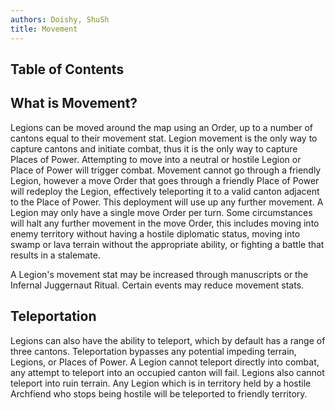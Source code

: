 ```yaml
---
authors: Doishy, ShuSh
title: Movement
---
```



## Table of Contents

## What is Movement?

Legions can be moved around the map using an Order, up to a number of cantons equal to their movement stat. Legion movement is the only way to capture cantons and initiate combat, thus it is the only way to capture Places of Power. Attempting to move into a neutral or hostile Legion or Place of Power will trigger combat. Movement cannot go through a friendly Legion, however a move Order that goes through a friendly Place of Power will redeploy the Legion, effectively teleporting it to a valid canton adjacent to the Place of Power. This deployment will use up any further movement. A Legion may only have a single move Order per turn. Some circumstances will halt any further movement in the move Order, this includes moving into enemy territory without having a hostile diplomatic status, moving into swamp or lava terrain without the appropriate ability, or fighting a battle that results in a stalemate.

A Legion's movement stat may be increased through manuscripts or the Infernal Juggernaut Ritual. Certain events may reduce movement stats. 



## Teleportation

Legions can also have the ability to teleport, which by default has a range of three cantons. Teleportation bypasses any potential impeding terrain, Legions, or Places of Power. A Legion cannot teleport directly into combat, any attempt to teleport into an occupied canton will fail. Legions also cannot teleport into ruin terrain. Any Legion which is in territory held by a hostile Archfiend who stops being hostile will be teleported to friendly territory.

